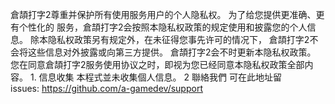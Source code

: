 倉頡打字2尊重并保护所有使用服务用户的个人隐私权。 为了给您提供更准确、更有个性化的 服务，倉頡打字2会按照本隐私权政策的规定使用和披露您的个人信息。 除本隐私权政策另有规定外，在未征得您事先许可的情况下， 倉頡打字2不会将这些信息对外披露或向第三方提供。 倉頡打字2会不时更新本隐私权政策。
您在同意倉頡打字2服务使用协议之时，即视为您已经同意本隐私权政策全部内容。
	1.	信息收集 本程式並未收集個人信息。
2 聯絡我們 可在此地址留issues: https://github.com/a-gamedev/support
